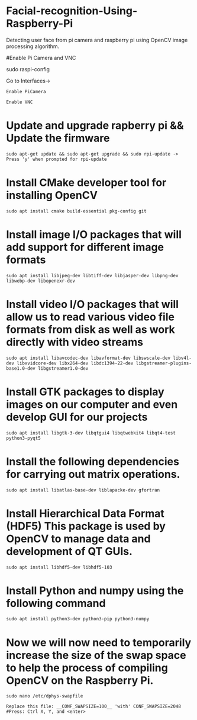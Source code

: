 # Facial-recognition-Using-Raspberry-Pi
Detecting user face from pi camera and raspberry pi using OpenCV image processing algorithm.

#Enable Pi Camera and VNC

sudo raspi-config

  Go to Interfaces->
  
	Enable PiCamera
	  
	Enable VNC
    
# Update and upgrade rapberry pi && Update the firmware

	sudo apt-get update && sudo apt-get upgrade && sudo rpi-update -> Press 'y' when prompted for rpi-update
  
# Install CMake developer tool for installing OpenCV

  	sudo apt install cmake build-essential pkg-config git

# Install image I/O packages that will add support for different image formats

  	sudo apt install libjpeg-dev libtiff-dev libjasper-dev libpng-dev libwebp-dev libopenexr-dev

# Install video I/O packages that will allow us to read various video file formats from disk as well as work directly with video streams

  	sudo apt install libavcodec-dev libavformat-dev libswscale-dev libv4l-dev libxvidcore-dev libx264-dev libdc1394-22-dev libgstreamer-plugins-base1.0-dev libgstreamer1.0-dev

# Install GTK packages to display images on our computer and even develop GUI for our projects

  	sudo apt install libgtk-3-dev libqtgui4 libqtwebkit4 libqt4-test python3-pyqt5

# Install the following dependencies for carrying out matrix operations. 

  	sudo apt install libatlas-base-dev liblapacke-dev gfortran

# Install Hierarchical Data Format (HDF5) This package is used by OpenCV to manage data and development of QT GUIs.

  	sudo apt install libhdf5-dev libhdf5-103
  
# Install Python and numpy using the following command
  
  	sudo apt install python3-dev python3-pip python3-numpy
  
# Now we will now need to temporarily increase the size of the swap space to help the process of compiling OpenCV on the Raspberry Pi.

	sudo nano /etc/dphys-swapfile
	
	Replace this file: __CONF_SWAPSIZE=100__ 'with' CONF_SWAPSIZE=2048        #Press: Ctrl X, Y, and <enter>
